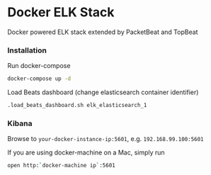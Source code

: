 # Docker ELK Stack

Docker powered ELK stack extended by PacketBeat and TopBeat

### Installation

Run docker-compose

```sh
docker-compose up -d
```

Load Beats dashboard (change elasticsearch container identifier)

```sh
.load_beats_dashboard.sh elk_elasticsearch_1
```

### Kibana

Browse to `your-docker-instance-ip:5601`, e.g. `192.168.99.100:5601`

If you are using docker-machine on a Mac, simply run

```sh
open http:`docker-machine ip`:5601
```